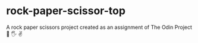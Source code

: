 # rock-paper-scissor-top

A rock paper scissors project created as an assignment of The Odin Project
:fist_left: :raised_hand_with_fingers_splayed: :v:
